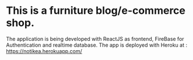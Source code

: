 # This is a furniture blog/e-commerce shop.
The application is being developed with ReactJS as frontend, FireBase for Authentication and realtime database.
The app is deployed with Heroku at : https://notikea.herokuapp.com/
